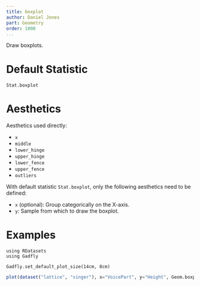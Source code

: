 ```yaml
---
title: boxplot
author: Daniel Jones
part: Geometry
order: 1000
...
```


Draw boxplots.

# Default Statistic

`Stat.boxplot`

# Aesthetics

Aesthetics used directly:

  * `x`
  * `middle`
  * `lower_hinge`
  * `upper_hinge`
  * `lower_fence`
  * `upper_fence`
  * `outliers`

With default statistic `Stat.boxplot`, only the following aesthetics need to be
defined:

  * `x` (optional): Group categorically on the X-axis.
  * `y`: Sample from which to draw the boxplot.


# Examples

```{.julia hide="true" results="none"}
using RDatasets
using Gadfly

Gadfly.set_default_plot_size(14cm, 8cm)
```

```julia
plot(dataset("lattice", "singer"), x="VoicePart", y="Height", Geom.boxplot)
```


